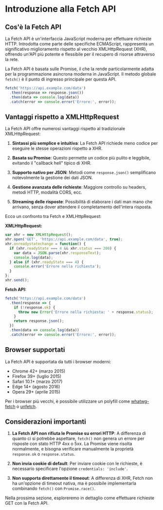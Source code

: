 # Introduzione alla Fetch API

## Cos'è la Fetch API

La Fetch API è un'interfaccia JavaScript moderna per effettuare richieste HTTP. Introdotta come parte delle specifiche ECMAScript, rappresenta un significativo miglioramento rispetto al vecchio XMLHttpRequest (XHR), offrendo un'API più potente e flessibile per il recupero di risorse attraverso la rete.

La Fetch API è basata sulle Promise, il che la rende particolarmente adatta per la programmazione asincrona moderna in JavaScript. Il metodo globale `fetch()` è il punto di ingresso principale per questa API.

```javascript
fetch('https://api.example.com/data')
  .then(response => response.json())
  .then(data => console.log(data))
  .catch(error => console.error('Errore:', error));
```

## Vantaggi rispetto a XMLHttpRequest

La Fetch API offre numerosi vantaggi rispetto al tradizionale XMLHttpRequest:

1. **Sintassi più semplice e intuitiva**: La Fetch API richiede meno codice per eseguire le stesse operazioni rispetto a XHR.

2. **Basata su Promise**: Questo permette un codice più pulito e leggibile, evitando il "callback hell" tipico di XHR.

3. **Supporto nativo per JSON**: Metodi come `response.json()` semplificano notevolmente la gestione dei dati JSON.

4. **Gestione avanzata delle richieste**: Maggiore controllo su headers, metodi HTTP, modalità CORS, ecc.

5. **Streaming delle risposte**: Possibilità di elaborare i dati man mano che arrivano, senza dover attendere il completamento dell'intera risposta.

Ecco un confronto tra Fetch e XMLHttpRequest:

**XMLHttpRequest:**

```javascript
var xhr = new XMLHttpRequest();
xhr.open('GET', 'https://api.example.com/data', true);
xhr.onreadystatechange = function() {
  if (xhr.readyState === 4 && xhr.status === 200) {
    var data = JSON.parse(xhr.responseText);
    console.log(data);
  } else if (xhr.readyState === 4) {
    console.error('Errore nella richiesta');
  }
};
xhr.send();
```

**Fetch API:**

```javascript
fetch('https://api.example.com/data')
  .then(response => {
    if (!response.ok) {
      throw new Error('Errore nella richiesta: ' + response.status);
    }
    return response.json();
  })
  .then(data => console.log(data))
  .catch(error => console.error('Errore:', error));
```

## Browser supportati

La Fetch API è supportata da tutti i browser moderni:

- Chrome 42+ (marzo 2015)
- Firefox 39+ (luglio 2015)
- Safari 10.1+ (marzo 2017)
- Edge 14+ (agosto 2016)
- Opera 29+ (aprile 2015)

Per i browser più vecchi, è possibile utilizzare un polyfill come [whatwg-fetch](https://github.com/github/fetch) o [unfetch](https://github.com/developit/unfetch).

## Considerazioni importanti

1. **La Fetch API non rifiuta le Promise su errori HTTP**: A differenza di quanto ci si potrebbe aspettare, `fetch()` non genera un errore per risposte con stato HTTP 4xx o 5xx. La Promise viene risolta normalmente, e bisogna verificare manualmente la proprietà `response.ok` o `response.status`.

2. **Non invia cookie di default**: Per inviare cookie con le richieste, è necessario specificare l'opzione `credentials: 'include'`.

3. **Non supporta direttamente il timeout**: A differenza di XHR, Fetch non ha un'opzione di timeout nativa, ma è possibile implementarla combinando `fetch()` con `Promise.race()`.

Nella prossima sezione, esploreremo in dettaglio come effettuare richieste GET con la Fetch API.